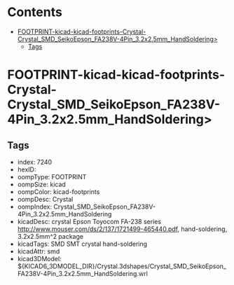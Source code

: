 



Contents
========

* [FOOTPRINT-kicad-kicad-footprints-Crystal-Crystal_SMD_SeikoEpson_FA238V-4Pin_3.2x2.5mm_HandSoldering>](#footprint-kicad-kicad-footprints-crystal-crystal_smd_seikoepson_fa238v-4pin_32x25mm_handsoldering)
	* [Tags](#tags)

# FOOTPRINT-kicad-kicad-footprints-Crystal-Crystal_SMD_SeikoEpson_FA238V-4Pin_3.2x2.5mm_HandSoldering>

## Tags

- index: 7240
- hexID: 
- oompType: FOOTPRINT
- oompSize: kicad
- oompColor: kicad-footprints
- oompDesc: Crystal
- oompIndex: Crystal_SMD_SeikoEpson_FA238V-4Pin_3.2x2.5mm_HandSoldering
- kicadDesc: crystal Epson Toyocom FA-238 series http://www.mouser.com/ds/2/137/1721499-465440.pdf, hand-soldering, 3.2x2.5mm^2 package
- kicadTags: SMD SMT crystal hand-soldering
- kicadAttr: smd
- kicad3DModel: ${KICAD6_3DMODEL_DIR}/Crystal.3dshapes/Crystal_SMD_SeikoEpson_FA238V-4Pin_3.2x2.5mm_HandSoldering.wrl
